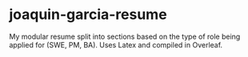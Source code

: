 # joaquin-garcia-resume
My modular resume split into sections based on the type of role being applied for (SWE, PM, BA). Uses Latex and compiled in Overleaf.
